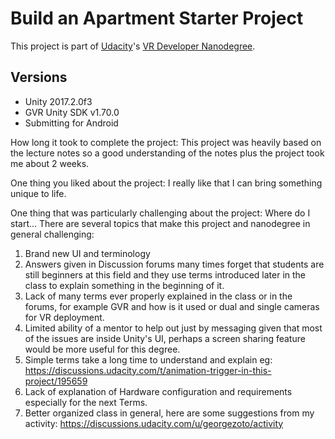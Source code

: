 # Build an Apartment Starter Project

This project is part of [Udacity](https://www.udacity.com "Udacity - Be in demand")'s [VR Developer Nanodegree](https://www.udacity.com/course/vr-developer-nanodegree--nd017).

## Versions
- Unity 2017.2.0f3
- GVR Unity SDK v1.70.0
- Submitting for Android

How long it took to complete the project:
This project was heavily based on the lecture notes so a good understanding of the notes plus the project took me about 2 weeks.

One thing you liked about the project:
I really like that I can bring something unique to life.

One thing that was particularly challenging about the project:
Where do I start... There are several topics that make this project and nanodegree
in general challenging:
1) Brand new UI and terminology
2) Answers given in Discussion forums many times forget that students are still
beginners at this field and they use terms introduced later in the class to explain something in the beginning of it.
3) Lack of many terms ever properly explained in the class or in the forums, for example GVR and how is it used or dual and single cameras for VR deployment.
4) Limited ability of a mentor to help out just by messaging given that most of the issues are inside Unity's UI,
perhaps a screen sharing feature would be more useful for this degree.
5) Simple terms take a long time to understand and explain eg: https://discussions.udacity.com/t/animation-trigger-in-this-project/195659
6) Lack of explanation of Hardware configuration and requirements especially for the next Terms.
7) Better organized class in general, here are some suggestions from my activity: https://discussions.udacity.com/u/georgezoto/activity
